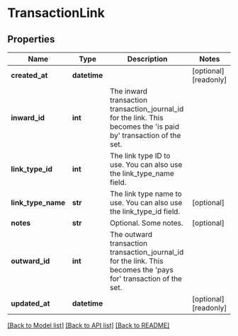 # TransactionLink

## Properties
Name | Type | Description | Notes
------------ | ------------- | ------------- | -------------
**created_at** | **datetime** |  | [optional] [readonly] 
**inward_id** | **int** | The inward transaction transaction_journal_id for the link. This becomes the &#39;is paid by&#39; transaction of the set. | 
**link_type_id** | **int** | The link type ID to use. You can also use the link_type_name field. | 
**link_type_name** | **str** | The link type name to use. You can also use the link_type_id field. | [optional] 
**notes** | **str** | Optional. Some notes. | [optional] 
**outward_id** | **int** | The outward transaction transaction_journal_id for the link. This becomes the &#39;pays for&#39; transaction of the set. | 
**updated_at** | **datetime** |  | [optional] [readonly] 

[[Back to Model list]](../README.md#documentation-for-models) [[Back to API list]](../README.md#documentation-for-api-endpoints) [[Back to README]](../README.md)


